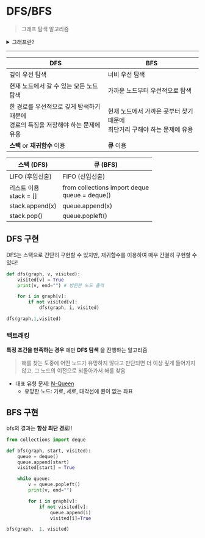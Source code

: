# DFS/BFS
> 그래프 탐색 알고리즘

<details>
<summary>그래프란?</summary>
<div markdown="1">       
- node와 그 node를 연결하는 edge로 이루어진 자료구조  

-__트리__ 도 방향성이 있는 비순환 그래프이며, 부모-자식 관계가 있는 계층 모델

</div>
</details>

* * *
|DFS|BFS|
|---|---|
|깊이 우선 탐색|너비 우선 탐색|
|현재 노드에서 갈 수 있는 모든 노드 탐색|가까운 노드부터 우선적으로 탐색|
|한 경로를 우선적으로 깊게 탐색하기 때문에 <br> 경로의 특징을 저장해야 하는 문제에 유용|현재 노드에서 가까운 곳부터 찾기 때문에 <br> 최단거리 구해야 하는 문제에 유용|
|__스택__ or __재귀함수__ 이용|__큐__ 이용|

|스택 (DFS)|큐 (BFS)|
|---|---|
|LIFO (후입선출)|FIFO (선입선출)|
|리스트 이용 <br> stack = []|from collections import deque <br> queue = deque()|
|stack.append(x)|queue.append(x)|
|stack.pop()|queue.popleft()|



## DFS 구현

DFS는 스택으로 간단히 구현할 수 있지만, 재귀함수를 이용하여 매우 간결히 구현할 수 있다!

```python
def dfs(graph, v, visited):
    visited[v] = True
    print(v, end="") # 방문한 노드 출력

    for i in graph[v]:
        if not visited[v]:
            dfs(graph, i, visited)

dfs(graph,1,visited)
```   

### 백트래킹
__특정 조건을 만족하는 경우__ 에만  __DFS 탐색__ 을 진행하는 알고리즘
> 해를 찾는 도중에 어떤 노드가 유망하지 않다고 판단되면 더 이상 깊게 들어가지 않고, 그 노드의 이전으로 되돌아가서 해를 찾음


* 대표 유형 문제: [N-Queen](https://www.acmicpc.net/problem/9663)
  * 유망한 노드: 가로, 세로, 대각선에 퀸이 없는 좌표 

## BFS 구현

bfs의 결과는 __항상 최단 경로__!!

```python
from collections import deque

def bfs(graph, start, visited):
    queue = deque()
    queue.append(start)
    visited[start] = True

    while queue:
        v = queue.popleft()
        print(v, end="")

        for i in graph[v]:
            if not visited[v]:
                queue.append(i)
                visited[i]=True

bfs(graph,  1, visited)
```   